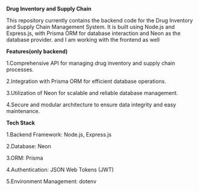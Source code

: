 **Drug Inventory and Supply Chain**

This repository currently contains the backend code for the Drug Inventory and Supply Chain Management System. It is built using Node.js and Express.js, with Prisma ORM for database interaction and Neon as the database provider.
and I am working with the  frontend as well 

**Features(only backend)**

1.Comprehensive API for managing drug inventory and supply chain processes.

2.Integration with Prisma ORM for efficient database operations.

3.Utilization of Neon for scalable and reliable database management.

4.Secure and modular architecture to ensure data integrity and easy maintenance.

**Tech Stack**

1.Backend Framework: Node.js, Express.js

2.Database: Neon

3.ORM: Prisma

4.Authentication: JSON Web Tokens (JWT)

5.Environment Management: dotenv

